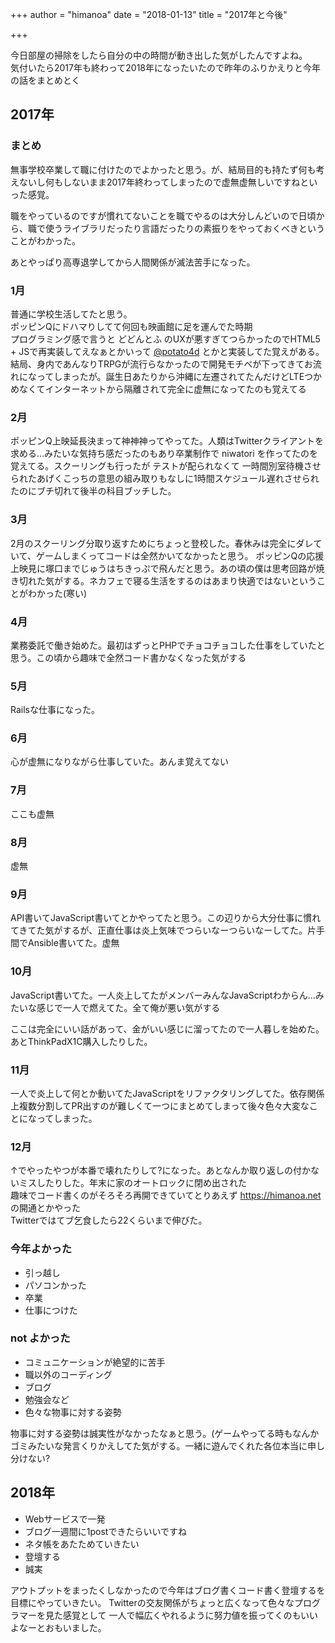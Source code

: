 +++
author = "himanoa"
date = "2018-01-13"
title = "2017年と今後"

+++

今日部屋の掃除をしたら自分の中の時間が動き出した気がしたんですよね。  
気付いたら2017年も終わって2018年になったいたので昨年のふりかえりと今年の話をまとめとく

## 2017年

### まとめ

無事学校卒業して職に付けたのでよかったと思う。が、結局目的も持たず何も考えないし何もしないまま2017年終わってしまったので虚無虚無しいですねといった感覚。  

職をやっているのですが慣れてないことを職でやるのは大分しんどいので日頃から、職で使うライブラリだったり言語だったりの素振りをやっておくべきということがわかった。  

あとやっぱり高専退学してから人間関係が滅法苦手になった。

### 1月

普通に学校生活してたと思う。  
ポッピンQにドハマりしてて何回も映画館に足を運んでた時期  
プログラミング感で言うと どどんとふ のUXが悪すぎてつらかったのでHTML5 + JSで再実装してえなぁとかいって [@potato4d](https://twitter.com/potato4d) とかと実装してた覚えがある。結局、身内であんなりTRPGが流行らなかったので開発モチベが下ってきてお流れになってしまったが。誕生日あたりから沖縄に左遷されてたんだけどLTEつかめなくてインターネットから隔離されて完全に虚無になってたのも覚えてる

### 2月

ポッピンQ上映延長決まって神神神ってやってた。人類はTwitterクライアントを求める…みたいな気持ち感だったのもあり卒業制作で niwatori を作ってたのを覚えてる。スクーリングも行ったが テストが配られなくて 一時間別室待機させられたあげくこっちの意思の組み取りもなしに1時間スケジュール遅れさせられたのにブチ切れて後半の科目ブッチした。

### 3月

2月のスクーリング分取り返すためにちょっと登校した。春休みは完全にダレていて、ゲームしまくってコードは全然かいてなかったと思う。
ポッピンQの応援上映見に塚口までじゅうはちきっぷで飛んだと思う。あの頃の僕は思考回路が焼き切れた気がする。ネカフェで寝る生活をするのはあまり快適ではないということがわかった(寒い)

### 4月

業務委託で働き始めた。最初はずっとPHPでチョコチョコした仕事をしていたと思う。この頃から趣味で全然コード書かなくなった気がする

### 5月

Railsな仕事になった。

### 6月

心が虚無になりながら仕事していた。あんま覚えてない

### 7月

ここも虚無

### 8月

虚無

### 9月

API書いてJavaScript書いてとかやってたと思う。この辺りから大分仕事に慣れてきてた気がするが、正直仕事は炎上気味でつらいなーつらいなーしてた。片手間でAnsible書いてた。虚無

### 10月

JavaScript書いてた。一人炎上してたがメンバーみんなJavaScriptわからん…みたいな感じで一人で燃えてた。全て俺が悪い気がする

ここは完全にいい話があって、金がいい感じに溜ってたので一人暮しを始めた。あとThinkPadX1C購入したりした。

### 11月

一人で炎上して何とか動いてたJavaScriptをリファクタリングしてた。依存関係上複数分割してPR出すのが難しくて一つにまとめてしまって後々色々大変なことになってしまった。

### 12月

↑でやったやつが本番で壊れたりして?になった。あとなんか取り返しの付かないミスしたりした。年末に家のオートロックに閉め出された  
趣味でコード書くのがそろそろ再開できていてとりあえず https://himanoa.net の開通とかやった  
Twitterではてブ乞食したら22くらいまで伸びた。


### 今年よかった

- 引っ越し
- パソコンかった
- 卒業
- 仕事につけた

### not よかった

- コミュニケーションが絶望的に苦手
- 職以外のコーディング
- ブログ
- 勉強会など
- 色々な物事に対する姿勢

物事に対する姿勢は誠実性がなかったなぁと思う。(ゲームやってる時もなんかゴミみたいな発言くりかえしてた気がする。一緒に遊んでくれた各位本当に申し分けない?

## 2018年

- Webサービスで一発
- ブログ一週間に1postできたらいいですね
- ネタ帳をあたためていきたい
- 登壇する
- 誠実

アウトプットをまったくしなかったので今年はブログ書くコード書く登壇するを目標にやっていきたい。
Twitterの交友関係がちょっと広くなって色々なプログラマーを見た感覚として 一人で幅広くやれるように努力値を振ってくのもいいよなーとおもいました。
